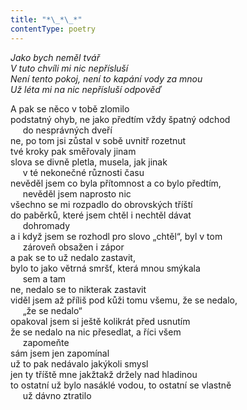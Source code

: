 ```yaml
---
title: "*\_*\_*"
contentType: poetry
---
```


<section>

_Jako bych neměl tvář  
V tuto chvíli mi nic nepřísluší  
Není tento pokoj, není to kapání vody za mnou  
Už léta mi na nic nepřísluší odpověď_

A pak se něco v tobě zlomilo  
podstatný ohyb, ne jako předtím vždy špatný odchod  
     do nesprávných dveří  
ne, po tom jsi zůstal v sobě uvnitř rozetnut  
tvé kroky pak směřovaly jinam  
slova se divně pletla, musela, jak jinak  
     v té nekonečné různosti času  
nevěděl jsem co byla přítomnost a co bylo předtím,  
     nevěděl jsem naprosto nic  
všechno se mi rozpadlo do obrovských tříští  
do paběrků, které jsem chtěl i nechtěl dávat  
     dohromady  
a i když jsem se rozhodl pro slovo „chtěl“, byl v tom  
     zároveň obsažen i zápor  
a pak se to už nedalo zastavit,  
bylo to jako větrná smršť, která mnou smýkala  
     sem a tam  
ne, nedalo se to nikterak zastavit  
viděl jsem až příliš pod kůži tomu všemu, že se nedalo,  
     „že se nedalo“  
opakoval jsem si ještě kolikrát před usnutím  
že se nedalo na nic přesedlat, a říci všem  
     zapomeňte  
sám jsem jen zapomínal  
už to pak nedávalo jakýkoli smysl  
jen ty tříště mne jakžtakž držely nad hladinou  
to ostatní už bylo nasáklé vodou, to ostatní se vlastně  
     už dávno ztratilo

</section>
